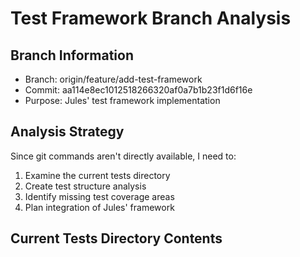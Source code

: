 # Test Framework Branch Analysis

## Branch Information
- Branch: origin/feature/add-test-framework  
- Commit: aa114e8ec1012518266320af0a7b1b23f1d6f16e
- Purpose: Jules' test framework implementation

## Analysis Strategy
Since git commands aren't directly available, I need to:
1. Examine the current tests directory 
2. Create test structure analysis
3. Identify missing test coverage areas
4. Plan integration of Jules' framework

## Current Tests Directory Contents